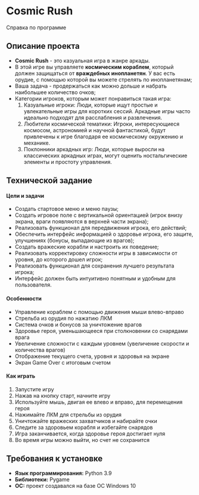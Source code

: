 # Cosmic Rush

Справка по программе

## Описание проекта

* **Cosmic Rush** - это казуальная игра в жанре аркады.
* В этой игре вы управляете **космическим кораблем**, который должен защищаться от **враждебных инопланетян**.
  У вас есть орудие, с помощью которой вы можете стрелять по инопланетянам;
* Ваша задача - продержаться как можно дольше и набрать наибольшее количество очков;
* Категории игроков, которым может понравиться такая игра:
    1) Казуальные игроки: Люди, которые ищут простые и увлекательные игры для коротких сессий. Аркадные игры часто
       идеально подходят для расслабления и развлечения.
    2) Любители космической тематики: Игроки, интересующиеся космосом, астрономией и научной фантастикой, будут
       привлечены к игре благодаря ее космическому окружению и механике.
    3) Поклонники аркадных игр: Люди, которые выросли на классических аркадных играх, могут оценить ностальгические
       элементы и простоту управления.

## Технической задание

#### Цели и задачи

- Создать стартовое меню и меню паузы;
- Создать игровое поле с вертикальной ориентацией (игрок внизу экрана, враги появляются в верхней части экрана);
- Реализовать функционал для передвижения игрока, его действий;
- Обеспечить интерфейс информацией о здоровье игрока, его защите, улучшениях (бонусы, выпадающие из врагов);
- Создать вражеские корабли и настроить их поведение;
- Реализовать корректировку сложности игры в зависимости от уровня, до которого дошел игрок;
- Реализовать функционал для сохранения лучшего результата игрока;
- Интерфейс должен быть интуитивно понятным и удобным для пользователя.

#### Особенности

- Управление кораблем с помощью движения мыши влево-вправо
- Стрельба из орудия по нажатию ЛКМ
- Система очков и бонусов за уничтожение врагов
- Здоровье героя, уменьшающееся при столкновении со снарядами врага
- Увеличение сложности с каждым уровнем (увеличение скорости и количества врагов)
- Отображение текущего счета, уровня и здоровья на экране
- Экран Game Over с итоговым счетом

#### Как играть

1. Запустите игру
2. Нажав на кнопку старт, начните игру
3. Используйте мышь, двигая ее влево и вправо, для перемещения героя
4. Нажимайте ЛКМ для стрельбы из орудия
5. Уничтожайте вражеских захватчиков и набирайте очки
6. Следите за здоровьем корабля и избегайте снарядов
7. Игра заканчивается, когда здоровье героя достигает нуля
8. Во время игры можно выйти, но счет не сохранится

## Требования к установке

- **Язык программирования:** Python 3.9
- **Библиотеки:** Pygame
- **OC:** проект создавался на базе ОС Windows 10
